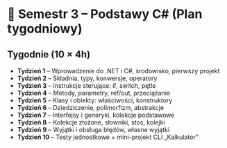 # 📘 Semestr 3 – Podstawy C# (Plan tygodniowy)

## Tygodnie (10 × 4h)
- **Tydzień 1** – Wprowadzenie do .NET i C#, środowisko, pierwszy projekt  
- **Tydzień 2** – Składnia, typy, konwersje, operatory  
- **Tydzień 3** – Instrukcje sterujące: if, switch, pętle  
- **Tydzień 4** – Metody, parametry, ref/out, przeciążanie  
- **Tydzień 5** – Klasy i obiekty: właściwości, konstruktory  
- **Tydzień 6** – Dziedziczenie, polimorfizm, abstrakcje  
- **Tydzień 7** – Interfejsy i generyki, kolekcje podstawowe  
- **Tydzień 8** – Kolekcje złożone, słowniki, stos, kolejki  
- **Tydzień 9** – Wyjątki i obsługa błędów, własne wyjątki  
- **Tydzień 10** – Testy jednostkowe + mini-projekt CLI „Kalkulator”  
